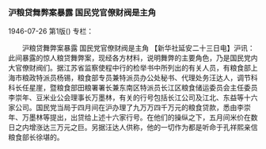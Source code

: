 ### 沪粮贷舞弊案暴露  国民党官僚财阀是主角

1946-07-26
第1版()
专栏：

　　沪粮贷舞弊案暴露
    国民党官僚财阀是主角
    【新华社延安二十三日电】沪讯：此间暴露的惊人粮贷舞弊案，现经各方材料，说明舞弊的主要角色，乃是国民党内大官僚财阀们。据江苏省监察使程中行的检举书中所列出的有关人员，有粮食部上海市粮政特派员杨锡，粮食部专员兼特派员办公处秘书、代理处务汪达人，调节科科长任星崖，暨粮食部田粮署署长兼东南区特派员长江区粮食储运委员会主任委员李崇年、豆米业公会理事长万墨林，有关的行号包括长江公司及江北、东益等十六家公司。国民党当局于四月间在沪办理了九万万四千万元的粮食贷款，悉由李崇年、万墨林等提出，出贷给上述十六家行号。在他们的操纵之下，五月间米价在数日之内增涨达三万元之巨。另据汪达人供称，他的一切作为都是听命于孔祥熙亲信粮食部长徐堪的。

